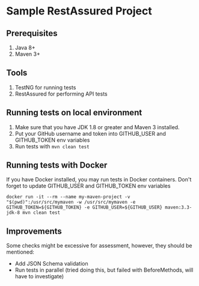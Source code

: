 # Sample RestAssured Project

## Prerequisites

1. Java 8+
2. Maven 3+

## Tools

1. TestNG for running tests
2. RestAssured for performing API tests

## Running tests on local environment

1. Make sure that you have JDK 1.8 or greater and Maven 3 installed.
2. Put your GitHub username and token into GITHUB_USER and GITHUB_TOKEN env variables
3. Run tests with `mvn clean test`

## Running tests with Docker

If you have Docker installed, you may run tests in Docker containers. Don't forget to update
GITHUB_USER and GITHUB_TOKEN env variables

```shell
docker run -it --rm --name my-maven-project -v "$(pwd)":/usr/src/mymaven -w /usr/src/mymaven -e GITHUB_TOKEN=${GITHUB_TOKEN} -e GITHUB_USER=${GITHUB_USER} maven:3.3-jdk-8 mvn clean test
```

## Improvements

Some checks might be excessive for assessment, however, they should be mentioned:

* Add JSON Schema validation
* Run tests in parallel (tried doing this, but failed with BeforeMethods, will have to investigate)